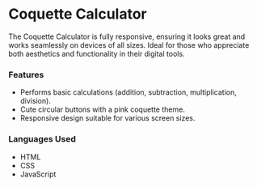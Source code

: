 # Coquette Calculator

The Coquette Calculator is fully responsive, ensuring it looks great and works seamlessly on devices of all sizes. Ideal for those who appreciate both aesthetics and functionality in their digital tools. 

### Features
- Performs basic calculations (addition, subtraction, multiplication, division).
- Cute circular buttons with a pink coquette theme.
- Responsive design suitable for various screen sizes.

### Languages Used
- HTML
- CSS
- JavaScript
